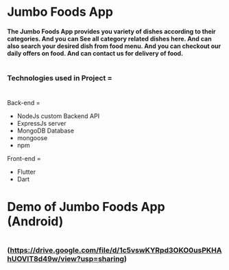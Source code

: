 # Jumbo Foods App
#### The Jumbo Foods App provides you variety of dishes according to their categories. And you can See all category related dishes here. And can also search your desired dish from food menu. And you can checkout our daily offers on food. And can contact us for delivery of food.
#
### Technologies used in Project =
# 
Back-end =
 - NodeJs custom Backend API
 - ExpressJs server 
 - MongoDB Database 
 - mongoose
 - npm

Front-end =
 - Flutter
 - Dart
# 
# 
# Demo of Jumbo Foods App (Android)
# 
### (https://drive.google.com/file/d/1c5vswKYRpd3OKO0usPKHAhUOVlT8d49w/view?usp=sharing)
